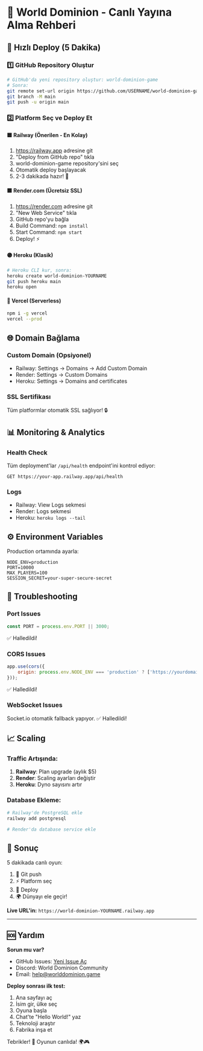 # 🚀 World Dominion - Canlı Yayına Alma Rehberi

## 🎯 Hızlı Deploy (5 Dakika)

### 1️⃣ GitHub Repository Oluştur

```bash
# GitHub'da yeni repository oluştur: world-dominion-game
# Sonra:
git remote set-url origin https://github.com/USERNAME/world-dominion-game.git
git branch -M main
git push -u origin main
```

### 2️⃣ Platform Seç ve Deploy Et

#### 🟦 Railway (Önerilen - En Kolay)
1. https://railway.app adresine git
2. "Deploy from GitHub repo" tıkla
3. world-dominion-game repository'sini seç
4. Otomatik deploy başlayacak
5. 2-3 dakikada hazır! 🎉

#### 🟪 Render.com (Ücretsiz SSL)
1. https://render.com adresine git
2. "New Web Service" tıkla
3. GitHub repo'yu bağla
4. Build Command: `npm install`
5. Start Command: `npm start`
6. Deploy! ⚡

#### 🟣 Heroku (Klasik)
```bash
# Heroku CLI kur, sonra:
heroku create world-dominion-YOURNAME
git push heroku main
heroku open
```

#### 🔵 Vercel (Serverless)
```bash
npm i -g vercel
vercel --prod
```

## 🌐 Domain Bağlama

### Custom Domain (Opsiyonel)
- Railway: Settings → Domains → Add Custom Domain
- Render: Settings → Custom Domains
- Heroku: Settings → Domains and certificates

### SSL Sertifikası
Tüm platformlar otomatik SSL sağlıyor! 🔒

## 📊 Monitoring & Analytics

### Health Check
Tüm deployment'lar `/api/health` endpoint'ini kontrol ediyor:
```
GET https://your-app.railway.app/api/health
```

### Logs
- Railway: View Logs sekmesi
- Render: Logs sekmesi  
- Heroku: `heroku logs --tail`

## ⚙️ Environment Variables

Production ortamında ayarla:
```env
NODE_ENV=production
PORT=10000
MAX_PLAYERS=100
SESSION_SECRET=your-super-secure-secret
```

## 🔧 Troubleshooting

### Port Issues
```javascript
const PORT = process.env.PORT || 3000;
```
✅ Halledildi!

### CORS Issues
```javascript
app.use(cors({
    origin: process.env.NODE_ENV === 'production' ? ['https://yourdomain.com'] : true
}));
```
✅ Halledildi!

### WebSocket Issues
Socket.io otomatik fallback yapıyor.
✅ Halledildi!

## 📈 Scaling

### Traffic Artışında:
1. **Railway**: Plan upgrade (aylık $5)
2. **Render**: Scaling ayarları değiştir
3. **Heroku**: Dyno sayısını artır

### Database Ekleme:
```bash
# Railway'de PostgreSQL ekle
railway add postgresql

# Render'da database service ekle
```

## 🎉 Sonuç

5 dakikada canlı oyun:
1. 🔄 Git push
2. ⚡ Platform seç  
3. 🚀 Deploy
4. 🌍 Dünyayı ele geçir!

**Live URL'in:** `https://world-dominion-YOURNAME.railway.app`

---

## 🆘 Yardım

**Sorun mu var?**
- GitHub Issues: [Yeni Issue Aç](https://github.com/USERNAME/world-dominion-game/issues)
- Discord: World Dominion Community
- Email: help@worlddominion.game

**Deploy sonrası ilk test:**
1. Ana sayfayı aç
2. İsim gir, ülke seç
3. Oyuna başla
4. Chat'te "Hello World!" yaz
5. Teknoloji araştır
6. Fabrika inşa et

Tebrikler! 🎊 Oyunun canlıda! 🌍🎮
